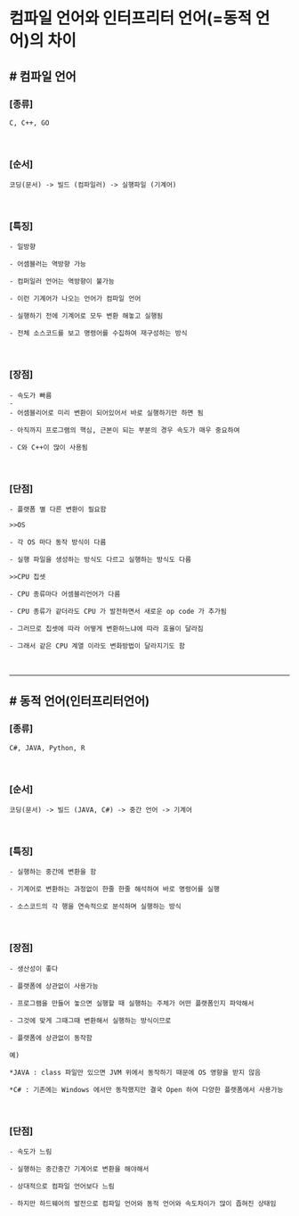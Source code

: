 # 컴파일 언어와 인터프리터 언어(=동적 언어)의 차이
 
## <strong># 컴파일 언어</strong>

### [종류]

    C, C++, GO
<br>

### [순서]

    코딩(문서) -> 빌드 (컴파일러) -> 실행파일 (기계어) 
<br>
 
### [특징]

    - 일방향

    - 어셈블러는 역방향 가능

    - 컴퍼일러 언어는 역방향이 불가능

    - 이런 기계어가 나오는 언어가 컴파일 언어

    - 실행하기 전에 기계어로 모두 변환 해놓고 실행됨

    - 전체 소스코드를 보고 명령어를 수집하여 재구성하는 방식
<br>
 
### [장점]

    - 속도가 빠름
    - 
    - 어셈블리어로 미리 변환이 되어있어서 바로 실행하기만 하면 됨

    - 아직까지 프로그램의 핵심, 근본이 되는 부분의 경우 속도가 매우 중요하여

    - C와 C++이 많이 사용됨
<br>

### [단점]

    - 플랫폼 별 다른 변환이 필요함

    >>OS

    - 각 OS 마다 동작 방식이 다름

    - 실행 파일을 생성하는 방식도 다르고 실행하는 방식도 다름

    >>CPU 칩셋

    - CPU 종류마다 어셈블리언어가 다름 

    - CPU 종류가 같더라도 CPU 가 발전하면서 새로운 op code 가 추가됨

    - 그러므로 칩셋에 따라 어떻게 변환하느냐에 따라 효율이 달라짐

    - 그래서 같은 CPU 계열 이라도 변화방법이 달라지기도 함
<br>

---

## <strong># 동적 언어(인터프리터언어)</strong>
 
### [종류]

    C#, JAVA, Python, R
<br>
 
### [순서]

    코딩(문서) -> 빌드 (JAVA, C#) -> 중간 언어 -> 기계어
<br>

### [특징]

    - 실행하는 중간에 변환을 함  

    - 기계어로 변환하는 과정없이 한줄 한줄 해석하여 바로 명령어를 실행

    - 소스코드의 각 행을 연속적으로 분석하며 실행하는 방식


<br>

### [장점]

    - 생산성이 좋다

    - 플랫폼에 상관없이 사용가능

    - 프로그램을 만들어 놓으면 실행할 때 실행하는 주체가 어떤 플랫폼인지 파악해서

    - 그것에 맞게 그때그때 변환해서 실행하는 방식이므로 

    - 플랫폼에 상관없이 동작함

    예) 

    *JAVA : class 파일만 있으면 JVM 위에서 동작하기 때문에 OS 영향을 받지 않음

    *C# : 기존에는 Windows 에서만 동작했지만 결국 Open 하여 다양한 플랫폼에서 사용가능
<br> 

### [단점]

    - 속도가 느림

    - 실행하는 중간중간 기계어로 변환을 해야해서

    - 상대적으로 컴파일 언어보다 느림

    - 하지만 하드웨어의 발전으로 컴파일 언어와 동적 언어와 속도차이가 많이 좁혀진 상태임